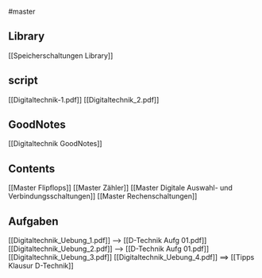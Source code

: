 #master
## Library
[[Speicherschaltungen Library]]

## script
[[Digitaltechnik-1.pdf]]
[[Digitaltechnik_2.pdf]]

## GoodNotes
[[Digitaltechnik GoodNotes]]

## Contents
[[Master Flipflops]]
[[Master Zähler]]
[[Master Digitale Auswahl- und Verbindungsschaltungen]]
[[Master Rechenschaltungen]]


## Aufgaben
[[Digitaltechnik_Uebung_1.pdf]] --> [[D-Technik Aufg 01.pdf]]
[[Digitaltechnik_Uebung_2.pdf]] --> [[D-Technik Aufg 01.pdf]]
[[Digitaltechnik_Uebung_3.pdf]]
[[Digitaltechnik_Uebung_4.pdf]]
==> [[Tipps Klausur D-Technik]]
